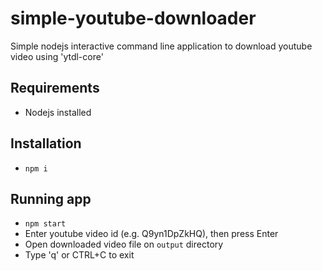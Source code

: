 # simple-youtube-downloader
Simple nodejs interactive command line application to download youtube video using 'ytdl-core'

## Requirements
- Nodejs installed

## Installation
- `npm i`

## Running app
- `npm start`
- Enter youtube video id (e.g. Q9yn1DpZkHQ), then press Enter
- Open downloaded video file on `output` directory
- Type 'q' or CTRL+C to exit

